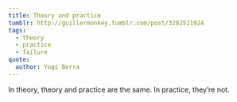```yaml
---
title: Theory and practice
tumblr: http://guillermonkey.tumblr.com/post/3282521924
tags:
  - theory
  - practice
  - failure
quote:
  author: Yogi Berra
---
```


In theory, theory and practice are the same. In practice, they’re not.
